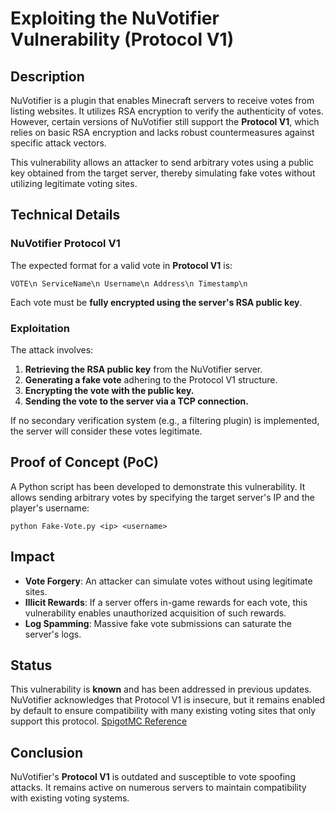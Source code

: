 # Exploiting the NuVotifier Vulnerability (Protocol V1)

## Description
NuVotifier is a plugin that enables Minecraft servers to receive votes from listing websites. It utilizes RSA encryption to verify the authenticity of votes. However, certain versions of NuVotifier still support the **Protocol V1**, which relies on basic RSA encryption and lacks robust countermeasures against specific attack vectors.

This vulnerability allows an attacker to send arbitrary votes using a public key obtained from the target server, thereby simulating fake votes without utilizing legitimate voting sites.

## Technical Details
### **NuVotifier Protocol V1**
The expected format for a valid vote in **Protocol V1** is:

`VOTE\n ServiceName\n Username\n Address\n Timestamp\n`

Each vote must be **fully encrypted using the server's RSA public key**.

### **Exploitation**
The attack involves:
1. **Retrieving the RSA public key** from the NuVotifier server.
2. **Generating a fake vote** adhering to the Protocol V1 structure.
3. **Encrypting the vote with the public key.**
4. **Sending the vote to the server via a TCP connection.**

If no secondary verification system (e.g., a filtering plugin) is implemented, the server will consider these votes legitimate.

## Proof of Concept (PoC)
A Python script has been developed to demonstrate this vulnerability. It allows sending arbitrary votes by specifying the target server's IP and the player's username:

`python Fake-Vote.py <ip> <username>`


## Impact
- **Vote Forgery**: An attacker can simulate votes without using legitimate sites.
- **Illicit Rewards**: If a server offers in-game rewards for each vote, this vulnerability enables unauthorized acquisition of such rewards.
- **Log Spamming**: Massive fake vote submissions can saturate the server's logs.

## Status
This vulnerability is **known** and has been addressed in previous updates. NuVotifier acknowledges that Protocol V1 is insecure, but it remains enabled by default to ensure compatibility with many existing voting sites that only support this protocol. [SpigotMC Reference](https://www.spigotmc.org/resources/nuvotifier.13449/updates?page=3&utm_source=chatgpt.com)

## Conclusion
NuVotifier's **Protocol V1** is outdated and susceptible to vote spoofing attacks. It remains active on numerous servers to maintain compatibility with existing voting systems.